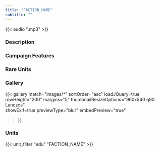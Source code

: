 ```yaml
---
title: "FACTION_NAME"
subtitle: ""
---
```


{{< audio ".mp3" >}}

### Description

### Campaign Features

### Rare Units

### Gallery

{{< gallery
    match="images/*"
    sortOrder="asc"
    loadJQuery=true
    rowHeight="200"
    margins="5"
    thumbnailResizeOptions="960x540 q90 Lanczos"  
    showExif=true
    previewType="blur"
    embedPreview="true"
>}}

### Units

{{< unit_filter "edu" "FACTION_NAME" >}}
